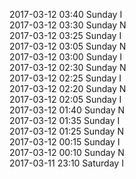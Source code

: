 2017-03-12 03:40 Sunday  I  
2017-03-12 03:30 Sunday  N  
2017-03-12 03:25 Sunday  I  
2017-03-12 03:05 Sunday  N  
2017-03-12 03:00 Sunday  I  
2017-03-12 02:30 Sunday  N  
2017-03-12 02:25 Sunday  I  
2017-03-12 02:20 Sunday  N  
2017-03-12 02:05 Sunday  I  
2017-03-12 01:40 Sunday  N  
2017-03-12 01:35 Sunday  I  
2017-03-12 01:25 Sunday  N  
2017-03-12 00:15 Sunday  I  
2017-03-12 00:10 Sunday  N  
2017-03-11 23:10 Saturday  I  
